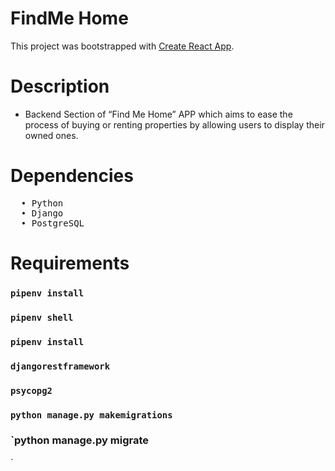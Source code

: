 # FindMe Home 

This project was bootstrapped with [Create React App](https://github.com/facebook/create-react-app).

# Description
* Backend Section of 
“Find Me Home” APP which aims to ease the process of buying or renting properties by allowing users to display their owned ones.

# Dependencies
<pre>
  • Python 
  • Django
  • PostgreSQL 
</pre>

# Requirements
### `pipenv install`
### `pipenv shell`
### `pipenv install`
### `djangorestframework`
### `psycopg2`
### `python manage.py makemigrations`
### `python manage.py migrate
`

